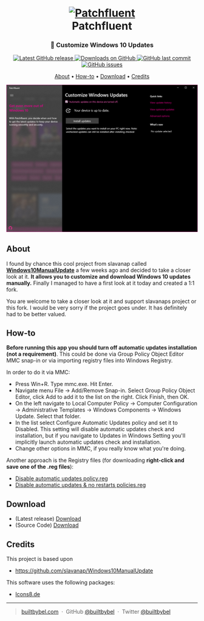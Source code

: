 
<h1 align="center">
  <br>
  <a href="http://www.builtbybel.com"><img src="https://github.com/builtbybel/patchlady/blob/master/src/Patchfluent/patchfluent.ico" alt="Patchfluent" width="64"></a>
  <br>
  Patchfluent
  <br>
</h1>

<h3 align="center">👒 Customize Windows 10 Updates</h3>

<p align="center">
<a href="https://github.com/builtbybel/patchlady/releases/latest" target="_blank">
<img alt="Latest GitHub release" src="https://img.shields.io/github/release/builtbybel/patchfluent.svg?style=flat-square" />
</a>
	
<a href="https://github.com/builtbybel/patchlady/releases" target="_blank">
<img alt="Downloads on GitHub" src="https://img.shields.io/github/downloads/builtbybel/patchfluent/total.svg?style=flat-square" />
</a>

<a href="https://github.com/builtbybel/patchlady/commits/master">
<img src="https://img.shields.io/github/last-commit/builtbybel/patchfluent.svg?style=flat-square&logo=github&logoColor=white"
alt="GitHub last commit">
<a href="https://github.com/builtbybel/patchlady/issues">
<img src="https://img.shields.io/github/issues-raw/builtbybel/patchfluent.svg?style=flat-square&logo=github&logoColor=white"
alt="GitHub issues">   
  
</p>

<p align="center">
  <a href="#about">About</a> •
  <a href="#about">How-to</a> •
  <a href="#download">Download</a> •
  <a href="#credits">Credits</a>
</p>

![screenshot](https://github.com/builtbybel/patchfluent/blob/master/assets/patchfluent.png)

## About

I found by chance this cool project from slavanap called **[Windows10ManualUpdate](https://github.com/slavanap/Windows10ManualUpdate)** a few weeks ago and decided to take a closer look at it. **It allows you to customize and download Windows 10 updates manually.** Finally I managed to have a first look at it today and created a 1:1 fork. 

You are welcome to take a closer look at it and support slavanaps project or this fork. I would be very sorry if the project goes under. It has definitely had to be better valued.

## How-to

**Before running this app you should turn off automatic updates installation (not a requirement)**. This could be done via Group Policy Object Editor MMC snap-in or via importing registry files into Windows Registry.

In order to do it via MMC:

- Press Win+R. Type mmc.exe. Hit Enter.
- Navigate menu File -> Add/Remove Snap-in. Select Group Policy Object Editor, click Add to add it to the list on the right. Click Finish, then OK.
- On the left navigate to Local Computer Policy -> Computer Configuration -> Administrative Templates -> Windows Components -> Windows Update. Select that folder.
- In the list select Configure Automatic Updates policy and set it to Disabled. This setting will disable automatic updates check and installation, but if you navigate to Updates in Windows Setting you'll implicitly launch automatic updates check and installation.
- Change other options in MMC, if you really know what you're doing.

Another approach is the Registry files (for downloading **right-click and save one of the .reg files**):

- [Disable automatic updates policy.reg](https://github.com/builtbybel/ppatchfluent/raw/master/src/Patchfluent/Disable%20automatic%20updates%20policy.reg)
- [Disable automatic updates & no restarts policies.reg](https://github.com/builtbybel/patchfluent/raw/master/src/Patchfluent/Disable%20automatic%20updates%20%26%20no%20restarts%20policies.reg)


## Download

- (Latest release) [Download](https://github.com/builtbybel/patchfluent/releases)
- (Source Code) [Download](https://github.com/builtbybel/patchfluent/tree/master/src) 


## Credits

This project is based upon 

- https://github.com/slavanap/Windows10ManualUpdate

This software uses the following packages:

- [Icons8.de](https://icons8.de/)

---

> [builtbybel.com](https://www.builtbybel.com) &nbsp;&middot;&nbsp;
> GitHub [@builtbybel](https://github.com/builtbybel) &nbsp;&middot;&nbsp;
> Twitter [@builtbybel](https://twitter.com/builtbybel)
